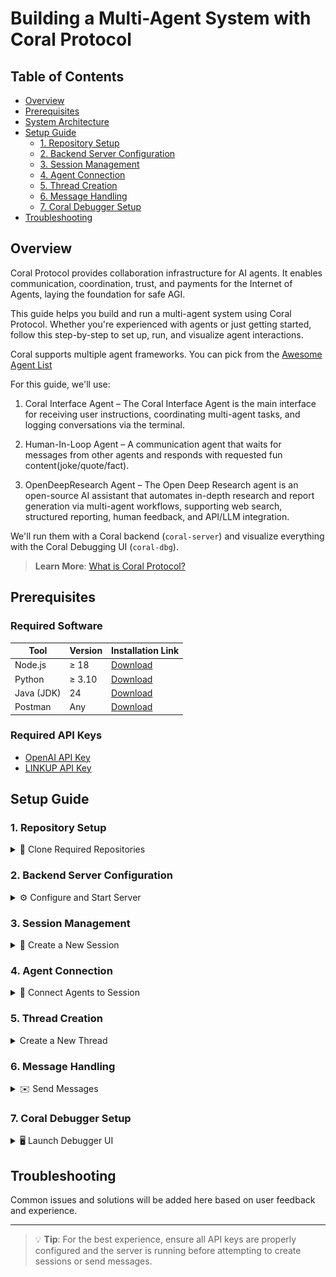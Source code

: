 # Building a Multi-Agent System with Coral Protocol

## Table of Contents

- [Overview](#overview)
- [Prerequisites](#prerequisites)
- [System Architecture](#system-architecture)
- [Setup Guide](#setup-guide)
  - [1. Repository Setup](#1-repository-setup)
  - [2. Backend Server Configuration](#2-backend-server-configuration)
  - [3. Session Management](#3-session-management)
  - [4. Agent Connection](#4-agent-connection)
  - [5. Thread Creation](#5-thread-creation)
  - [6. Message Handling](#6-message-handling)
  - [7. Coral Debugger Setup](#7-coral-debugger-setup)
- [Troubleshooting](#troubleshooting)

## Overview

Coral Protocol provides collaboration infrastructure for AI agents. It enables communication, coordination, trust, and payments for the Internet of Agents, laying the foundation for safe AGI.

This guide helps you build and run a multi-agent system using Coral Protocol. Whether you're experienced with agents or just getting started, follow this step-by-step to set up, run, and visualize agent interactions.

Coral supports multiple agent frameworks. You can pick from the [Awesome Agent List](https://github.com/Coral-Protocol/awesome-agents-for-multi-agent-systems)

For this guide, we'll use:

1. Coral Interface Agent – The Coral Interface Agent is the main interface for receiving user instructions, coordinating multi-agent tasks, and logging conversations via the terminal.

2. Human-In-Loop Agent – A communication agent that waits for messages from other agents and responds with requested fun content(joke/quote/fact).

3. OpenDeepResearch Agent – The Open Deep Research agent is an open-source AI assistant that automates in-depth research and report generation via multi-agent workflows, supporting web search, structured reporting, human feedback, and API/LLM integration.

We'll run them with a Coral backend (`coral-server`) and visualize everything with the Coral Debugging UI (`coral-dbg`).

> **Learn More**: [What is Coral Protocol?](https://docs.coralprotocol.org/CoralDoc/Introduction/WhatisCoralProtocol)

## Prerequisites

### Required Software

| Tool       | Version | Installation Link                              |
| ---------- | ------- | ---------------------------------------------- |
| Node.js    | ≥ 18    | [Download](https://nodejs.org/)                |
| Python     | ≥ 3.10  | [Download](https://www.python.org/downloads/)  |
| Java (JDK) | 24      | [Download](https://jdk.java.net/24/)           |
| Postman    | Any     | [Download](https://www.postman.com/downloads/) |

### Required API Keys

- [OpenAI API Key](https://platform.openai.com/account/api-keys)
- [LINKUP API Key](https://app.linkup.so/home)

## Setup Guide

### 1. Repository Setup

<details>
<summary>📁 Clone Required Repositories</summary>

```bash
# Create project directory
mkdir coral-project
cd coral-project

# Clone agent repositories
git clone https://github.com/Coral-Protocol/Coral-Interface-Agent.git
git clone https://github.com/Coral-Protocol/Human-In-Loop-Agent.git
git clone https://github.com/Coral-Protocol/Coral-OpenDeepResearch-Agent.git

# Clone backend and debugger
git clone https://github.com/Coral-Protocol/coral-server.git
git clone https://github.com/Coral-Protocol/coral-dbg.git
```

</details>

### 2. Backend Server Configuration

<details>
<summary>⚙️ Configure and Start Server</summary>

1. Navigate to server directory:

```bash
cd coral-server
```

2. Update `src/main/resources/application.yaml` with the following configuration:

   Replace the `registry` section in:

```yaml
src/main/resources/application.yaml
```

    With the following

    > ⚠️ **Important**: Don't hardcode your API keys in this file. You'll provide them dynamically via API later.

```yaml
registry:
  coral-interface:
    options:
      - name: "OPENAI_API_KEY"
        type: "string"
        description: "OpenAI API Key for LangChain Interface Agent"
    runtime:
      type: "executable"
      command:
        [
          "bash",
          "-c",
          "cd ../Coral-Interface-Agent && uv sync && uv run python 0-langchain-interface.py",
        ]
      environment:
        - name: "OPENAI_API_KEY"
          from: "OPENAI_API_KEY"

  coral-human:
    options:
      - name: "OPENAI_API_KEY"
        type: "string"
        description: "OpenAI API Key for Human Agent"
    runtime:
      type: "executable"
      command:
        [
          "bash",
          "-c",
          "cd ../Human-In-Loop-Agent && uv sync && uv run python main.py",
        ]
      environment:
        - name: "OPENAI_API_KEY"
          from: "OPENAI_API_KEY"

  coral-research:
    options:
      - name: "OPENAI_API_KEY"
        type: "string"
        description: "OpenAI API Key for Research Agent"
      - name: "LINKUP_API_KEY"
        type: "string"
        description: "LINKUP API KEY for Research Agent"
    runtime:
      type: "executable"
      command:
        [
          "bash",
          "-c",
          "cd ../Coral-OpenDeepResearch-Agent && uv sync && uv run python langchain_open_deep_research.py",
        ]
      environment:
        - name: "OPENAI_API_KEY"
          from: "OPENAI_API_KEY"
        - name: "LINKUP_API_KEY"
          from: "LINKUP_API_KEY"
```

#### Understanding application.yaml Structure

The `application.yaml` file is the core configuration file for the Coral server. Here's a breakdown of its structure and how to add new agents:

1. **Registry Structure**

   ```yaml
   registry:
     agent-name:                       # Unique identifier for your agent
       options:                        # Configuration options for the agent
         - name: "API_KEY_NAME"        # Name of the environment variable
           type: "string"              # Type of the option
           description: "..."          # Description of the option
       runtime:                        # Runtime configuration
         type: "executable"            # Type of runtime (executable, docker, etc.)
         command: [...]                # Command to start the agent
         environment:                  # Environment variables
           - name: "ENV_VAR"           # Environment variable name
             from: "OPTION_NAME"       # Maps to an option defined above
   ```

2. **Adding a New Agent**
   To add a new agent to the system:

   Add a new entry under the `registry` section:

   ```yaml
   registry:
     your-new-agent: # Replace with your agent's name
       options:
         - name: "REQUIRED_API_KEY"
           type: "string"
           description: "Description of the API key"
       runtime:
         type: "executable"
         command:
           [
             "bash",
             "-c",
             "cd ../Your-Agent-Directory && uv sync && uv run python your_agent.py",
           ]
         environment:
           - name: "REQUIRED_API_KEY"
             from: "REQUIRED_API_KEY"
   ```

> 💡 **Tips for Agent Configuration**:
>
> - Each agent must have a unique name in the registry
> - Environment variables must be properly mapped from options
> - Command paths should be relative to the coral-server directory
> - Make sure all required dependencies are installed in the agent's directory

3. Start the server:

```bash
./gradlew run
```

> ⚠️ **Important**: Keep the server terminal open and use a new terminal for subsequent steps.

</details>

### 3. Session Management

<details>
<summary>📡 Create a New Session</summary>

Use Postman to create a new session:

**Request Details:**

- Method: `POST`
- URL: `http://localhost:5555/sessions`
- Body:

```json
{
  "sessionId": "test-session",
  "applicationId": "app",
  "privacyKey": "priv",
  "agentGraph": {
    "agents": {
      "my-human": {
        "type": "local",
        "agentType": "coral-human",
        "options": {
          "OPENAI_API_KEY": "YOUR_OPENAI_API_KEY"
        }
      },
      "my-deepresearch": {
        "type": "local",
        "agentType": "coral-research",
        "options": {
          "OPENAI_API_KEY": "YOUR_OPENAI_API_KEY",
          "LINKUP_API_KEY": "YOUR_LINKUP_API_KEY"
        }
      },
      "my-interface": {
        "type": "local",
        "agentType": "coral-interface",
        "options": {
          "OPENAI_API_KEY": "YOUR_OPENAI_API_KEY"
        }
      }
    },
    "links": [["my-human", "my-interface", "my-deepresearch"]]
  }
}
```

#### Understanding Agent Graph Structure

The `agentGraph` is a crucial component that defines how agents interact within a session. Here's a detailed breakdown:

1. **Basic Structure**

   ```json
   "agentGraph": {
     "agents": {                      # Dictionary of all agents in the session
       "agent-id": {                  # Unique identifier for the agent
         "type": "local",             # Type of agent deployment
         "agentType": "agent-name",   # Must match registry name in application.yaml
         "options": {                 # Agent-specific configuration
           "API_KEY": "value"         # Required API keys and options
         }
       }
     },
     "links": [                       # Defines communication paths between agents
       ["agent1", "agent2", "agent3"] # Array of agent IDs in communication order
     ]
   }
   ```

2. **Adding a New Agent to the Graph**
   To add a new agent to your session:

   a. Add a new entry in the `agents` object:

   ```json
   "agents": {
     "your-new-agent": {
       "type": "local",
       "agentType": "your-new-agent",  // Must match registry name
       "options": {
         "REQUIRED_API_KEY": "YOUR_API_KEY",
         "OTHER_OPTION": "value"
       }
     }
   }
   ```

   b. Update the `links` array to include the new agent:

   ```json
   "links": [
     ["existing-agent", "your-new-agent"],  # Direct communication
     ["agent1", "your-new-agent", "agent2"] # Communication through new agent
   ]
   ```

> 💡 **Tips for Agent Graph Configuration**:
>
> - Each agent ID must be unique within the session
> - The `agentType` must match a registered agent in application.yaml
> - Links define the communication flow between agents
> - Agents can be part of multiple communication paths
> - Circular dependencies in links are allowed but should be used carefully
> - All required options (API keys, etc.) must be provided for each agent

**Expected Response:**

```json
{
  "sessionId": "YOUR_SESSION_ID",
  "applicationId": "app",
  "privacyKey": "priv"
}
```

> 📝 **Note**: Save the `sessionId` (`YOUR_SESSION_ID`) for future requests.

</details>

### 4. Agent Connection

<details>
<summary>🔌 Connect Agents to Session</summary>

Open three separate Postman tabs and run these GET requests:

```http
GET http://127.0.0.1:5555/devmode/app/priv/YOUR_SESSION_ID/sse?agentId=my-interface
GET http://127.0.0.1:5555/devmode/app/priv/YOUR_SESSION_ID/sse?agentId=my-human
GET http://127.0.0.1:5555/devmode/app/priv/YOUR_SESSION_ID/sse?agentId=my-deepresearch
```

</details>

### 5. Thread Creation

<details>
<summary>Create a New Thread</summary>

**Request Details:**

- Method: `POST`
- URL: `http://127.0.0.1:5555/debug/app/priv/YOUR_SESSION_ID/my-interface/thread/`
- Body:

```json
{
  "threadName": "Test Thread 1",
  "participantIds": ["my-interface", "my-human", "my-deepresearch"]
}
```

**Expected Response:**

```json
{
  "id": "YOUR_THREAD_ID",
  "name": "Test Thread 1",
  "creatorId": "my-interface",
  "participants": ["my-interface", "my-human", "my-deepresearch"],
  "messages": [],
  "isClosed": false,
  "summary": null
}
```

> 📝 **Note**: Save the returned `threadId` for future use.

</details>

### 6. Message Handling

<details>
<summary>✉️ Send Messages</summary>

**Request Details:**

- Method: `POST`
- URL: `http://127.0.0.1:5555/debug/app/priv/YOUR_SESSION_ID/my-interface/thread/sendMessage/`
- Body:

```json
{
  "threadId": "YOUR_THREAD_ID",
  "content": "Please have the Human-in-Loop agent share a fact about artificial intelligence, and then have the OpenDeepResearch agent research and validate this fact.",
  "mentions": ["my-human", "my-deepresearch"]
}
```

**Expected Response:**

```json
{
  "id": "aef966a2-39ff-4bdf-846a-e604659e7d4b",
  "threadName": "Test Thread 1",
  "threadId": "YOUR_THREAD_ID",
  "senderId": "my-interface",
  "content": "Please have the Human-in-Loop agent share a fact about artificial intelligence, and then have the OpenDeepResearch agent research and validate this fact.",
  "timestamp": 1749810749374,
  "mentions": ["my-human", "my-deepresearch"]
}
```

</details>

### 7. Coral Debugger Setup

<details>
<summary>🖥️ Launch Debugger UI</summary>

> ⚠️ **Important**: Open a new terminal window (keep coral-server running in another).

1. Navigate to the debugger directory:

```bash
cd ../coral-dbg
```

2. Install dependencies and start the development server:

```bash
npm install -g yarn
yarn install
yarn dev
```

3. Access the debugger UI:

- Open [http://localhost:5173](http://localhost:5173) in your browser

![My Photo](./GUIDE_IMG/2.png)

- Connect using these credentials:
  - Server URL: `http://127.0.0.1:5555`
  - App ID: `app`
  - Privacy Key: `priv`
  - Session ID: `YOUR_SESSION_ID`

![My Photo](./GUIDE_IMG/3.png)

> 💡 **Tip**: The debugger UI provides real-time visualization of agent interactions, threads, and messages.

</details>

## Troubleshooting

Common issues and solutions will be added here based on user feedback and experience.

---

> 💡 **Tip**: For the best experience, ensure all API keys are properly configured and the server is running before attempting to create sessions or send messages.
